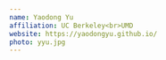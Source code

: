 ```yaml
---
name: Yaodong Yu
affiliation: UC Berkeley<br>UMD
website: https://yaodongyu.github.io/
photo: yyu.jpg
---
```

